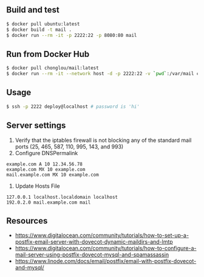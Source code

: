 ## Build and test

```bash
$ docker pull ubuntu:latest
$ docker build -t mail .
$ docker run --rm -it -p 2222:22 -p 8080:80 mail
```

## Run from Docker Hub

```bash
$ docker pull chonglou/mail:latest
$ docker run --rm -it --network host -d -p 2222:22 -v `pwd`:/var/mail chonglou/mail:latest
```

## Usage

```bash
$ ssh -p 2222 deploy@localhost # password is 'hi'
```

## Server settings

1. Verify that the iptables firewall is not blocking any of the standard mail ports (25, 465, 587, 110, 995, 143, and 993)
1. Configure DNSPermalink

```
example.com A 10 12.34.56.78
example.com MX 10 example.com
mail.example.com MX 10 example.com
```

1. Update Hosts File

```
127.0.0.1 localhost.localdomain localhost
192.0.2.0 mail.example.com mail
```

## Resources

- https://www.digitalocean.com/community/tutorials/how-to-set-up-a-postfix-email-server-with-dovecot-dynamic-maildirs-and-lmtp
- https://www.digitalocean.com/community/tutorials/how-to-configure-a-mail-server-using-postfix-dovecot-mysql-and-spamassassin
- https://www.linode.com/docs/email/postfix/email-with-postfix-dovecot-and-mysql/
